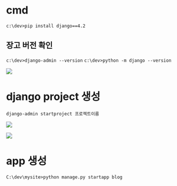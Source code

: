 
# cmd
`c:\dev>pip install django==4.2`
## 장고 버전 확인
`c:\dev>django-admin --version`
`c:\dev>python -m django --version`

![](https://i.imgur.com/mbdKG3c.png)


# django project 생성
`django-admin startproject 프로젝트이름`


![](https://i.imgur.com/JENfNn4.png)

![](https://i.imgur.com/FDyv52U.png)

# app 생성
`C:\dev\mysite>python manage.py startapp blog`


